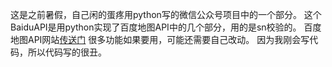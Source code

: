 这是之前暑假，自己闲的蛋疼用python写的微信公众号项目中的一个部分。
这个BaiduAPI是用python实现了百度地图API中的几个部分，用的是sn校验的。
百度地图API网站<a href="http://lbsyun.baidu.com/">传送门</a>
很多功能如果要用，可能还需要自己改动。
因为我刚会写代码，所以代码写的很丑。